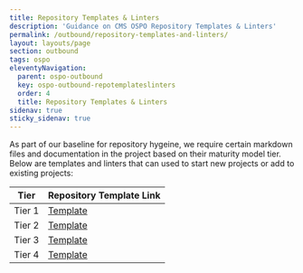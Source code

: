```yaml
---
title: Repository Templates & Linters
description: 'Guidance on CMS OSPO Repository Templates & Linters'
permalink: /outbound/repository-templates-and-linters/
layout: layouts/page
section: outbound
tags: ospo
eleventyNavigation:
  parent: ospo-outbound
  key: ospo-outbound-repotemplateslinters
  order: 4
  title: Repository Templates & Linters
sidenav: true
sticky_sidenav: true
---
```


As part of our baseline for repository hygeine, we require certain markdown files and documentation in the project based on their maturity model tier. Below are templates and linters that can used to start new projects or add to existing projects:

| Tier   | Repository Template Link                                                                                    |
| ------ | ----------------------------------------------------------------------------------------------------------- |
| Tier 1 | [Template](https://github.com/DSACMS/repo-scaffolder/tree/main/tier1/%7B%7Bcookiecutter.project_slug%7D%7D) |
| Tier 2 | [Template](https://github.com/DSACMS/repo-scaffolder/tree/main/tier2/%7B%7Bcookiecutter.project_slug%7D%7D) |
| Tier 3 | [Template](https://github.com/DSACMS/repo-scaffolder/tree/main/tier3/%7B%7Bcookiecutter.project_slug%7D%7D) |
| Tier 4 | [Template](https://github.com/DSACMS/repo-scaffolder/tree/main/tier4/%7B%7Bcookiecutter.project_slug%7D%7D) |
